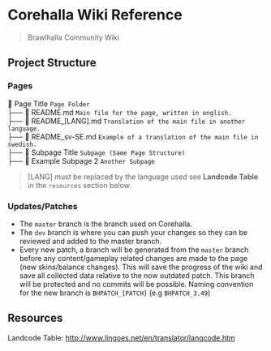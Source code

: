 # Corehalla Wiki Reference
> Brawlhalla Community Wiki

## Project Structure

### Pages

📁 Page Title `Page Folder`<br>
├── 📄 README.md `Main file for the page, written in english.`<br>
├── 📄 README_[LANG].md `Translation of the main file in another language.`<br>
├── 📄 README_sv-SE.md `Example of a translation of the main file in swedish.`<br>
├── 📁 Subpage Title `Subpage (Same Page Structure)`<br>
├── 📁 Example Subpage 2 `Another Subpage`<br>

> [LANG] must be replaced by the language used see **Landcode Table** in the `resources` section below.

### Updates/Patches

- The `master` branch is the branch used on Corehalla.
- The `dev` branch is where you can push your changes so they can be reviewed and added to the master branch.
- Every new patch, a branch will be generated from the `master` branch before any content/gameplay related changes are made to the page (new skins/balance changes).
This will save the progress of the wiki and save all collected data relative to the now outdated patch. This branch will be protected and no commits will be possible.
Naming convention for the new branch is `BHPATCH_[PATCH]` (e.g `BHPATCH_3.49`)

## Resources
Landcode Table: <http://www.lingoes.net/en/translator/langcode.htm>